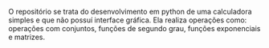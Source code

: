O repositório se trata do desenvolvimento em python de uma calculadora simples e que não possuí interface gráfica. Ela realiza operações como: operações com conjuntos, funções de segundo grau, funções exponenciais e matrizes.
